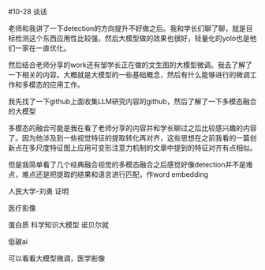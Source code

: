 #10-28 谈话

老师和我讲了一下detection的方向提升不好做之后。我和学长们聊了聊，就是目标检测这个东西应用性比较强，然后大模型做的效果也很好，轻量化的yolo也是他们一家在一直优化。

然后结合老师分享的work还有邹学长正在做的文生图的大模型微调。我去了解了一下相关的内容。大概就是大模型的一些基础概念，然后有什么能够进行的微调工作和多模态的应用工作。

我先找了一下github上面收集LLM研究内容的github，然后了解了一下多模态融合的大模型

多模态的融合可能是我在看了老师分享的内容并和学长聊过之后比较感兴趣的内容了。因为他涉及到一些视觉特征的提取转化再对齐，这些思想在之前我看的一篇创新点在多尺度特征图上应用可变形注意力机制的文章中提到的特征对齐有点相似。

但是我简单看了几个经典融合视觉的多模态融合之后感觉好像detection并不是难点，难点还是把提取的结果和语言进行匹配，作word embedding


人民大学-刘勇 证明

医疗影像

蛋白质 科学知识大模型 诺贝尔就

低碳ai

可以看看大模型微调，医学影像